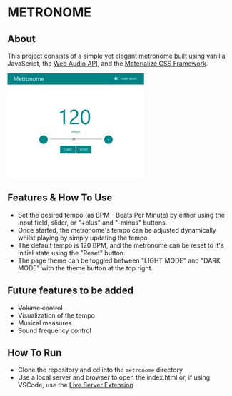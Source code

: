 # METRONOME

## About

This project consists of a simple yet elegant metronome built using vanilla JavaScript, the [Web Audio API](https://developer.mozilla.org/en-US/docs/Web/API/Web_Audio_API#web_audio_concepts_and_usage), and the [Materialize CSS Framework](https://materializecss.com/).

![Alt text](assets/media/Metronome_Tut_1.gif)

## Features & How To Use

- Set the desired tempo (as BPM - Beats Per Minute) by either using the input field, slider, or "+plus" and "-minus" buttons.
- Once started, the metronome's tempo can be adjusted dynamically whilst playing by simply updating the tempo.
- The default tempo is 120 BPM, and the metronome can be reset to it's initial state using the "Reset" button.
- The page theme can be toggled between "LIGHT MODE" and "DARK MODE" with the theme button at the top right.


## Future features to be added

- <del>Volume control
- Visualization of the tempo
- Musical measures
- Sound frequency control

## How To Run

- Clone the repository and cd into the `metronome` directory
- Use a local server and browser to open the index.html or, if using VSCode, use the [Live Server Extension](https://marketplace.visualstudio.com/items?itemName=ritwickdey.LiveServer)
